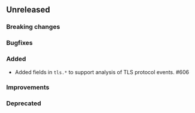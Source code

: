 <!-- When adding an entry to the Changelog:
- Please follow the Keep a Changelog: http://keepachangelog.com/ guidelines.
- Please insert your changelog line ordered by PR ID.
Thanks, you're awesome :-) -->

## Unreleased

### Breaking changes

### Bugfixes

### Added

* Added fields in `tls.*` to support analysis of TLS protocol events. #606

### Improvements

### Deprecated


<!-- All empty sections:

## Unreleased

### Breaking changes

### Bugfixes

### Added

### Improvements

### Deprecated

-->
